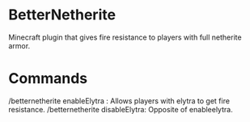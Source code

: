 # BetterNetherite
Minecraft plugin that gives fire resistance to players with full netherite armor. 

# Commands
/betternetherite enableElytra : Allows players with elytra to get fire resistance.
/betternetherite disableElytra: Opposite of enableelytra.
